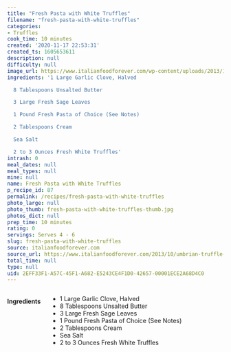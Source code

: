 ```yaml
---
title: "Fresh Pasta with White Truffles"
filename: "fresh-pasta-with-white-truffles"
categories:
- Truffles
cook_time: 10 minutes
created: '2020-11-17 22:53:31'
created_ts: 1605653611
description: null
difficulty: null
image_url: https://www.italianfoodforever.com/wp-content/uploads/2013/10/whitetrufflepasta2-200x200.jpg
ingredients: '1 Large Garlic Clove, Halved

  8 Tablespoons Unsalted Butter

  3 Large Fresh Sage Leaves

  1 Pound Fresh Pasta of Choice (See Notes)

  2 Tablespoons Cream

  Sea Salt

  2 to 3 Ounces Fresh White Truffles'
intrash: 0
meal_dates: null
meal_types: null
mine: null
name: Fresh Pasta with White Truffles
p_recipe_id: 87
permalink: /recipes/fresh-pasta-with-white-truffles
photo_large: null
photo_thumb: fresh-pasta-with-white-truffles-thumb.jpg
photos_dict: null
prep_time: 10 minutes
rating: 0
servings: Serves 4 - 6
slug: fresh-pasta-with-white-truffles
source: italianfoodforever.com
source_url: https://www.italianfoodforever.com/2013/10/umbrian-truffle-festival-in-pietralunga-fresh-pasta-with-white-truffles/
total_time: null
type: null
uid: 2EFF33F1-A57C-45F1-A682-E5243CE4F1D0-42657-00001ECE2A68D4C0
---
```

<div class="large-8 medium-7 columns" id="writeup">	</div><!-- #writeup -->
</div><!-- #row-one -->
<div class="row" id="row-two">	<div class="medium-4 small-5 columns" id="ingredients"><h4>Ingredients</h4><div class="box box-ingredients content"><ul>
<li>1 Large Garlic Clove, Halved</li>
<li>8 Tablespoons Unsalted Butter</li>
<li>3 Large Fresh Sage Leaves</li>
<li>1 Pound Fresh Pasta of Choice (See Notes)</li>
<li>2 Tablespoons Cream</li>
<li>Sea Salt</li>
<li>2 to 3 Ounces Fresh White Truffles</li>
</ul>
</div>	</div>	<div class="medium-6 small-7 columns" id="directions">	</div>